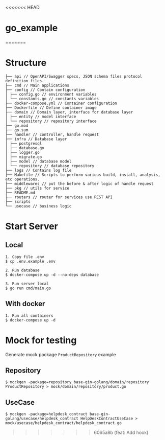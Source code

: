 <<<<<<< HEAD
# go_example
=======
# Structure

```
├── api // OpenAPI/Swagger specs, JSON schema files protocol definition files.
├── cmd // Main applications
├── config // Contain configuration
│ ├── config.go // environment variables
│ └── constants.go // constants variables
├── docker-compose.yml // Container configuration
├── Dockerfile // Define container image
├── domain // Domain layer, interface for database layer
│ ├── entity // model interface
│ └── repository // repository interface
├── go.mod
├── go.sum
├── handler // controller, handle request
├── infra // Database layer
│ ├── postgresql
│ ├── database.go
│ ├── logger.go
│ ├── migrate.go
│ ├── model // database model
│ └── repository // database repository
├── logs // Contains log file
├── Makefile // Scripts to perform various build, install, analysis, etc operations.
├── middlewares // put the before & after logic of handle request
├── pkg // utils for service
├── README.md
├── routers // router for services use REST API
├── scripts
└── usecase // business logic
```

# Start Server

## Local

```shell
1. Copy file .env
$ cp .env.example .env

2. Run database
$ docker-compose up -d --no-deps database

3. Run server local
$ go run cmd/main.go
```

## With docker

```shell
1. Run all containers
$ docker-compose up -d
```

# Mock for testing

Generate mock package `ProductRepository` example

## Repository

```shell
$ mockgen -package=repository base-gin-golang/domain/repository ProductRepository > mock/domain/repository/product.go
```

## UseCase

```shell
$ mockgen -package=helpdesk_contract base-gin-golang/usecase/helpdesk_contract HelpDeskContractUseCase > mock/usecase/helpdesk_contract/helpdesk_contract.go
```
>>>>>>> 6065a8b (feat: Add hook)
